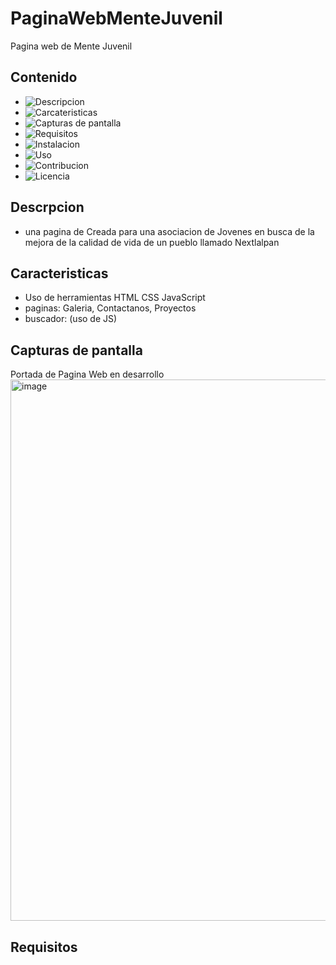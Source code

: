 # PaginaWebMenteJuvenil
Pagina web de Mente Juvenil
## Contenido
- ![Descripcion](#descripcion)
- ![Carcateristicas](#caracteristicas)
- ![Capturas de pantalla](#capturasDePantalla)
- ![Requisitos](#requisitos)
- ![Instalacion](#instalacion)
- ![Uso](#uso)
- ![Contribucion](#contribucion)
- ![Licencia](#licencia)

## Descrpcion <a name="descripcion"></a>

- una pagina de Creada para una asociacion de Jovenes en busca de la mejora de la calidad de vida de un pueblo llamado Nextlalpan 

## Caracteristicas <a name="caracteristicas"></a>
- Uso de herramientas HTML CSS JavaScript
- paginas: Galeria, Contactanos, Proyectos
- buscador: (uso de JS)
## Capturas de pantalla <a name="capturasDePantalla"></a>
Portada de Pagina Web en desarrollo
<img width="866" alt="image" src="https://user-images.githubusercontent.com/83992677/225187421-a0fb6ac6-3d3d-4365-be20-2ed3a3e924f7.png">

## Requisitos <a name="requisitos"></a>


